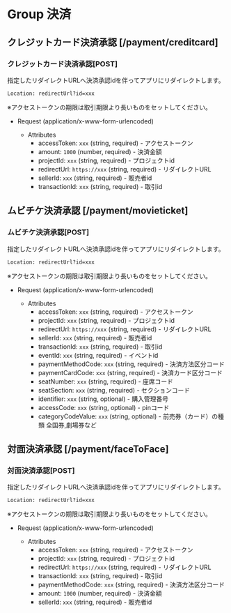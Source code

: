 # Group 決済

## クレジットカード決済承認 [/payment/creditcard]

### クレジットカード決済承認[POST]

指定したリダイレクトURLへ決済承認idを伴ってアプリにリダイレクトします。

```
Location: redirectUrl?id=xxx
```

※アクセストークンの期限は取引期限より長いものをセットしてください。

-   Request (application/x-www-form-urlencoded)

    -   Attributes
        -   accessToken: `xxx` (string, required) - アクセストークン
        -   amount: `1000` (number, required) - 決済金額
        -   projectId: `xxx` (string, required) - プロジェクトid
        -   redirectUrl: `https://xxx` (string, required) - リダイレクトURL
        -   sellerId: `xxx` (string, required) - 販売者id
        -   transactionId: `xxx` (string, required) - 取引id

## ムビチケ決済承認 [/payment/movieticket]

### ムビチケ決済承認[POST]

指定したリダイレクトURLへ決済承認idを伴ってアプリにリダイレクトします。

```
Location: redirectUrl?id=xxx
```

※アクセストークンの期限は取引期限より長いものをセットしてください。

-   Request (application/x-www-form-urlencoded)

    -   Attributes
        -   accessToken: `xxx` (string, required) - アクセストークン
        -   projectId: `xxx` (string, required) - プロジェクトid
        -   redirectUrl: `https://xxx` (string, required) - リダイレクトURL
        -   sellerId: `xxx` (string, required) - 販売者id
        -   transactionId: `xxx` (string, required) - 取引id
        -   eventId: `xxx` (string, required) - イベントid
        -   paymentMethodCode: `xxx` (string, required) - 決済方法区分コード
        -   paymentCardCode: `xxx` (string, required) - 決済カード区分コード
        -   seatNumber: `xxx` (string, required) - 座席コード
        -   seatSection: `xxx` (string, required) - セクションコード
        -   identifier: `xxx` (string, optional) - 購入管理番号
        -   accessCode: `xxx` (string, optional) - pinコード
        -   categoryCodeValue: `xxx` (string, optional) - 前売券（カード）の種類 全国券,劇場券など

## 対面決済承認 [/payment/faceToFace]

### 対面決済承認[POST]

指定したリダイレクトURLへ決済承認idを伴ってアプリにリダイレクトします。

```
Location: redirectUrl?id=xxx
```

※アクセストークンの期限は取引期限より長いものをセットしてください。

-   Request (application/x-www-form-urlencoded)

    -   Attributes
        -   accessToken: `xxx` (string, required) - アクセストークン
        -   projectId: `xxx` (string, required) - プロジェクトid
        -   redirectUrl: `https://xxx` (string, required) - リダイレクトURL
        -   transactionId: `xxx` (string, required) - 取引id
        -   paymentMethodCode: `xxx` (string, required) - 決済方法区分コード
        -   amount: `1000` (number, required) - 決済金額
        -   sellerId: `xxx` (string, required) - 販売者id
